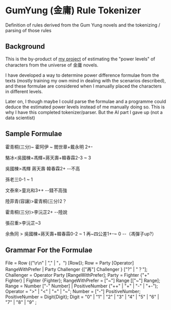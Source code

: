 # GumYung (金庸) Rule Tokenizer

Definition of rules derived from the Gum Yung novels and the tokenizing / parsing of those rules

## Background

This is the by-product of <a href="">my project</a> of estimating the "power levels" of characters from the universe of 金庸 novels.

I have developed a way to determine power difference formulae from the texts (mostly training my own mind in dealing with the scenarios described), and these formulae are considered when I manually placed the characters in different levels.

Later on, I though maybe I could parse the formulae and a programme could deduce the estimated power levels instead of me manually doing so. This is why I have this completed tokenizer/parser. But the AI part I gave up (not a data scientist)

## Sample Formulae

霍青桐(三分)~ 霍阿伊 ~ 閻世章+戴永明 2+-

駱冰<吳國棟+馮輝+蔣天壽+韓春霖2-3 ~ 3

吳國棟>馮輝 蔣天壽 韓春霖2+ --不高

孫老三0-1 ~ 1

文泰來>童兆和3++ --錢不高強

陸菲青(容讓)>霍青桐(三分)2？

霍青桐(三分)>李沅芷2+ --陸說

張召重>李沅芷~3

余魚同 > 吳國棟+蔣天壽+韓春霖0-2 ~ 1 再~四公差1+-~ 0 --（馮彈子up?）

## Grammar For the Formulae

File = Row {("\r\n" | "," | "，") [Row]};
Row = Party [Operator] RangeWithPrefer | Party Challenger {["再"] Challenger } ["?" | "？"];
Challenger = Operator Party [RangeWithPrefer];
Party = Fighter {"+" Fighter} | Fighter {Fighter};
RangeWithPrefer = ["~"] Range [["~"] Range];
Range = Number ["-" Number] | PositiveNumber ("++" | "+" | "-" | "+-");
Operator = ">" | "<" | "=" | "~";
Number = ["-"] PositiveNumber;
PositiveNumber = Digit{Digit};
Digit = "0" | "1" | "2" | "3" | "4" | "5" | "6" | "7" | "8" | "9" ;

